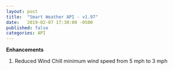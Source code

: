 ```yaml
---
layout: post
title:  "Smart Weather API - v1.97"
date:   2019-02-07 17:30:00 -0500
published: false
categories: API
---
```


**Enhancements**
1. Reduced Wind Chill minimum wind speed from 5 mph to 3 mph

